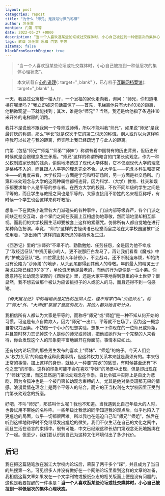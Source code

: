 ```yaml
---
layout: post
categories: repost
title: "为什么「师兄」是我最讨厌的称谓"
author: 冷金乘
mention: 门第 平等
date: 2022-05-27 +0800
description: “当一个人喜欢逛某些论坛或社交媒体时，小心自己被拉到一种低层次的集体心理状态”。
tags: 转载 冷金乘 思维 门第 平等
sitemap: false
blockFromSearchEngine: true
---
```


> “当一个人喜欢逛某些论坛或社交媒体时，小心自己被拉到一种低层次的集体心理状态”。

> 本文转载自[心的道理](https://stephenleng.com/cn/shixiong/){: target="_blank" }，已存档于[互联网档案馆](https://web.archive.org/web/20240223170818/https://stephenleng.com/cn/shixiong/){: target="_blank" }。

一天，我路过公寓楼一楼大厅，一个发福的家伙走向我，询问：“师兄，你知道电梯在哪里吗？”我立即被这句话震惊了——首先，电梯离他只有大约10米的距离，他稍微观望一下就能找到；其次，谁是你“师兄”？当然，我还是给他指了条通往10米开外的电梯房的明路。

我并不是说他不跟我同一个导师或师傅，所以不能叫我“师兄”。如果说“师兄”是我最讨厌的称谓，那么“学长”就是仅次于它的第二讨厌的称谓。别人或许以为这样称呼我可以拉近与我的距离，但实际上我已经疏远了与此人的距离。

门第（包括“师兄””师姐“”师弟”“师妹”）称谓有着中国特有的历史背景，但历史有时候就是会跟理念发生矛盾。“师兄”这样的称谓所暗含的门第长幼观念，作为一种父权制或家长制的残余，偷偷地渗透进了现代大学体制，它不仅跟现代大学的理念是格格不入的，而且跟人人平等的理念完全不合。从大学生——包含本科生和研究生——的角度来看，大学校园一方面是学习和科研场所，另一方面是社交场所。门第和长幼观念与大学的这两种属性都相违背，因为科学、（大学）教育、社交和娱乐都要求每个人是平等的参与者。在西方大学的校园，不仅不同年级的学生之间是平等的，而且学生与教授之间也是平等的，大家直接用不带姓的名来相互称呼，有时候一个学生也会这样来称呼教授。

想象一下在武侠小说里各大门派碰头的各种事件，门派内部等级森严，各个门派之间缺乏社交互动，各个掌门之间在表面上互相虚伪地尊敬，然而暗地里却相互鄙视。而我们的大学校园生活却要被套上这样的紧箍咒。仿佛所有人都自觉地在进行某种角色扮演。毕竟，“师门”这样的古怪词语已经堂而皇之地在大学校园里被广泛使用着，“逐出师门”这样的匪夷所思的事情也发生过。

《西游记》里的“沙师弟”不卑不吭、勤勤勉勉、任劳任怨，全是因为他不幸成了“取经远征队”中资历最小的人，更不说那匹白龙马了。再让我们看看《魔戒》中的“护戒远征队”吧。四位霍比特人年龄很小，不会战斗，还不断制造麻烦，却始终没有沦陷为“沙师弟”的地步，从头到尾都得到其他人的尊敬。年龄最大的精灵王子莱戈拉斯已经2931岁了，单论资历他是最老的，而他的行为更像是一位小弟。你愿意待在长幼观念浓厚的《西游记》里，还是大家平等地得到尊重的中土世界？很显然，我不想去做那个被认为应该挑担子的人或驼人的马，而且还得不到一句感谢。

*《倚天屠龙记》中的峨嵋派是如此的压抑人性，怪不得掌门叫“灭绝师太”。除了“师太”外，“大师姐”掌握了至高的权力，其他人都对她言听计从。*

我相信所有人都认为大家是平等的，而称呼“师兄”或“师姐”是一种不知从何开始的习惯。可这是有点自欺欺人，因为“师兄”一出口，平等就不在场了，因为这一概念自带权力因素。不妨做一个小小的思想实验，想象一下你现在的一位师兄或师姐，并且暂时努力忘记掉这个人是你的师兄或师姐，把他或她作为一个完整的人来看待，你会发现这个人的形象更丰富地展开在你面前。事情本应如此。

还有校内论坛里的那些男生发布的喜欢上“师妹”、“师姐”的帖子。今天人们会从“权力关系”的角度来诠释此类事情，但这种权力关系本来就是莫须有的。本来很正常的事情，加上这样的身份，就给人一种要“禁欲”的感觉，有时候甚至还有“不伦之恋”的印象。这样的印象可能不会在喜欢“学妹”的场景中出现，但是却出现在了“师妹”这里，而这显然是门第长幼观念在作祟。自比令狐冲实际上是自比为悲剧，因为令狐冲也是一个被门第长幼观念束缚的人，尤其是他对岳灵珊那无果的情感。浪漫爱情在理念上是两个平等人的结合，而它的正当权利在大学校园里正受到门第长幼观念的折磨。

好吧，不叫“师兄”，那该叫什么呢？我也不知道。当我遇到比自己年级大的人时，也尝试用不带姓的名称呼。一些年级比我低的同学知道我的观点后，似乎也陷入了更尴尬的局面。似乎一切都很困难。所以我也在逼迫自己叫“师兄”“师姐”，然后在听到这样地称呼时不免继续发出尴尬的微笑。我们不仅生活在自己的文化之网中，而且生活在语言的束缚中。很有可能，中文已经跟这种长幼门第观念死死地捆绑在了一起。但至少，我们要认识到自己为这种文化环境付出了多少代价。

## 后记

我在把这篇随笔放在浙江大学校内论坛后，荣获了两千多个“踩”，并且成为了当日的热搜第一名。可见很多人并没有做好在一个网络论坛里看到这样的文章的准备，我相信这篇文章如果发在一个文学刊物或报纸杂志的相关版面上便是没有问题的。这也是我要提醒的一件事是：**当一个人喜欢逛某些论坛或社交媒体时，小心自己被拉到一种低层次的集体心理状态。**